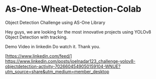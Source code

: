 # As-One-Wheat-Detection-Colab

Object Detection Challenge using AS-One Library

Hey guys, we are looking for the most innovative projects using YOLOv8 Object Detection with tracking.

Demo Video in linkedin Do watch it. Thank you.

[https://www.linkedin.com/feed/]
<https://www.linkedin.com/posts/joelnadar123_challenge-yolov8-objectdetection-activity-7026604549050159104-WNUE?utm_source=share&utm_medium=member_desktop>
